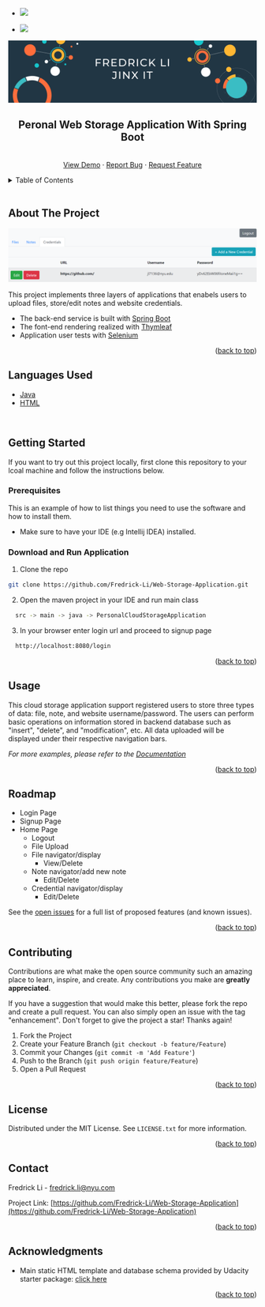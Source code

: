 <div id="top" align = "center"></div>




<!-- PROJECT SHIELDS -->
<!--
*** I'm using markdown "reference style" links for readability.
*** Reference links are enclosed in brackets [ ] instead of parentheses ( ).
*** See the bottom of this document for the declaration of the reference variables
*** for contributors-url, forks-url, etc. This is an optional, concise syntax you may use.
*** https://www.markdownguide.org/basic-syntax/#reference-style-links
-->
<!-- [![Contributors][contributors-shield]][contributors-url] -->
<!-- [![Forks][forks-shield]][forks-url] -->
<!-- [![Stargazers][stars-shield]][stars-url] -->
<!-- [![Issues][issues-shield]][issues-url] -->
<!-- [![MIT License][license-shield]][license-url] -->
<!-- [![LinkedIn][linkedin-shield]][linkedin-url] -->
- ![](https://img.shields.io/badge/Code-java-informational?style=flat&logo=react&color=61DAFB)

- ![](https://img.shields.io/badge/Code-Spring-informational?style=flat&logo=react&color=61DAFB)




![](https://github.com/Fredrick-Li/Fredrick-Li/blob/main/Fredrick_Banner.png)


<!-- PROJECT LOGO -->
<div align="center">
<h2 align="center">Peronal Web Storage Application With Spring Boot</h2>

  <p align="center">
    <!-- <br />
    <a href="https://github.com/github_username/repo_name"><strong>Explore the docs »</strong></a> -->
    <br />
    <a href="https://github.com/Fredrick-Li/Web-Storage-Application">View Demo</a>
    ·
    <a href="https://github.com/Fredrick-Li/Web-Storage-Application/issues">Report Bug</a>
    ·
    <a href="https://github.com/Fredrick-Li/Web-Storage-Application/issues">Request Feature</a>
  </p>
</div>



<!-- TABLE OF CONTENTS -->
<details>
  <summary>Table of Contents</summary>
  <ol>
    <li>
      <a href="#about-the-project">About The Project</a>
      <ul>
        <li><a href="#languages-used">Languages Used</a></li>
      </ul>
    </li>
    <li>
      <a href="#getting-started">Getting Started</a>
      <ul>
        <li><a href="#prerequisites">Prerequisites</a></li>
        <li><a href="#download-and-run-application">Download and Run Application</a></li>
      </ul>
    </li>
    <li><a href="#usage">Usage</a></li>
    <li><a href="#roadmap">Roadmap</a></li>
    <li><a href="#contributing">Contributing</a></li>
    <li><a href="#license">License</a></li>
    <li><a href="#contact">Contact</a></li>
    <li><a href="#acknowledgments">Acknowledgments</a></li>
  </ol>
</details>

<br />


<!-- ABOUT THE PROJECT -->
## About The Project

![Application Preview](https://github.com/Fredrick-Li/Web-Storage-Application/blob/main/img/password.png)

This project implements three layers of applications that enabels users to upload files, store/edit notes and website credentials.
- The back-end service is built with [Spring Boot](https://spring.io/)
- The font-end rendering realized with [Thymleaf](https://www.thymeleaf.org/)
- Application user tests with [Selenium](https://www.selenium.dev/)


<p align="right">(<a href="#top">back to top</a>)</p>



## Languages Used

* [Java](https://www.oracle.com/java/technologies/)
* [HTML]()
<!-- * [Spring Boot](https://spring.io/)
* [mybatis](https://mybatis.org/)
* [Selenium](https://www.selenium.dev/)
* [Next.js](https://nextjs.org/)
* [React.js](https://reactjs.org/)
* [Vue.js](https://vuejs.org/)
* [Angular](https://angular.io/)
* [Svelte](https://svelte.dev/)
* [Laravel](https://laravel.com)
* [Bootstrap](https://getbootstrap.com)
* [JQuery](https://jquery.com)

<p align="right">(<a href="#top">back to top</a>)</p> -->

<br />


<!-- GETTING STARTED -->
## Getting Started

If you want to try out this project locally, first clone this repository to your lcoal machine and follow the instructions below.

### Prerequisites

This is an example of how to list things you need to use the software and how to install them.
* Make sure to have your IDE (e.g Intellij IDEA) installed.

<!-- Download and Run Application -->
### Download and Run Application

1.  Clone the repo
   ```sh
   git clone https://github.com/Fredrick-Li/Web-Storage-Application.git
   ```
2. Open the maven project in your IDE and run main class
 ```sh
   src -> main -> java -> PersonalCloudStorageApplication
   ```
3. In your browser enter login url and proceed to signup page
 ```sh
   http://localhost:8080/login
   ```

<!-- 3. Install NPM packages
   ```sh
   npm install
   ```
4. Enter your API in `config.js`
   ```js
   const API_KEY = 'ENTER YOUR API';
   ``` -->

<p align="right">(<a href="#top">back to top</a>)</p>



<!-- USAGE EXAMPLES -->
## Usage

This cloud storage application support registered users to store three types of data: 
file, note, and website username/password. The users can perform basic operations on information stored in backend database such as "insert", "delete", and "modification", etc. All data uploaded will be displayed under their respective navigation bars.

_For more examples, please refer to the [Documentation](https://github.com/Fredrick-Li/Web-Storage-Application)_

<p align="right">(<a href="#top">back to top</a>)</p>



<!-- ROADMAP -->
## Roadmap

- Login Page
- Signup Page
- Home Page
    - Logout
    - File Upload
    - File navigator/display
        - View/Delete
    - Note navigator/add new note
        - Edit/Delete
    - Credential navigator/display
        - Edit/Delete

See the [open issues](https://github.com/Fredrick-Li/Web-Storage-Application/issues) for a full list of proposed features (and known issues).

<p align="right">(<a href="#top">back to top</a>)</p>



<!-- CONTRIBUTING -->
## Contributing

Contributions are what make the open source community such an amazing place to learn, inspire, and create. Any contributions you make are **greatly appreciated**.

If you have a suggestion that would make this better, please fork the repo and create a pull request. You can also simply open an issue with the tag "enhancement".
Don't forget to give the project a star! Thanks again!

1. Fork the Project
2. Create your Feature Branch (`git checkout -b feature/Feature`)
3. Commit your Changes (`git commit -m 'Add Feature'`)
4. Push to the Branch (`git push origin feature/Feature`)
5. Open a Pull Request

<p align="right">(<a href="#top">back to top</a>)</p>



<!-- LICENSE -->
## License

Distributed under the MIT License. See `LICENSE.txt` for more information.

<p align="right">(<a href="#top">back to top</a>)</p>



<!-- CONTACT -->
## Contact

Fredrick Li - fredrick.li@nyu.com

Project Link: [https://github.com/Fredrick-Li/Web-Storage-Application](https://github.com/Fredrick-Li/Web-Storage-Application)

<p align="right">(<a href="#top">back to top</a>)</p>



<!-- ACKNOWLEDGMENTS -->
## Acknowledgments

* Main static HTML template and database schema provided by Udacity starter package:
[click here](https://github.com/udacity/nd035-c1-spring-boot-basics-project-starter/tree/master/starter/cloudstorage)


<p align="right">(<a href="#top">back to top</a>)</p>



<!-- MARKDOWN LINKS & IMAGES -->
<!-- https://www.markdownguide.org/basic-syntax/#reference-style-links -->
[contributors-shield]: https://img.shields.io/github/contributors/github_username/repo_name.svg?style=for-the-badge
[contributors-url]: https://github.com/github_username/repo_name/graphs/contributors
[forks-shield]: https://img.shields.io/github/forks/github_username/repo_name.svg?style=for-the-badge
[forks-url]: https://github.com/github_username/repo_name/network/members
[stars-shield]: https://img.shields.io/github/stars/github_username/repo_name.svg?style=for-the-badge
[stars-url]: https://github.com/github_username/repo_name/stargazers
[issues-shield]: https://img.shields.io/github/issues/github_username/repo_name.svg?style=for-the-badge
[issues-url]: https://github.com/github_username/repo_name/issues
[license-shield]: https://img.shields.io/github/license/github_username/repo_name.svg?style=for-the-badge
[license-url]: https://github.com/github_username/repo_name/blob/master/LICENSE.txt
[linkedin-shield]: https://img.shields.io/badge/-LinkedIn-black.svg?style=for-the-badge&logo=linkedin&colorB=555
[linkedin-url]: https://www.linkedin.com/in/jianqiao-li/
[product-screenshot]: images/screenshot.png
